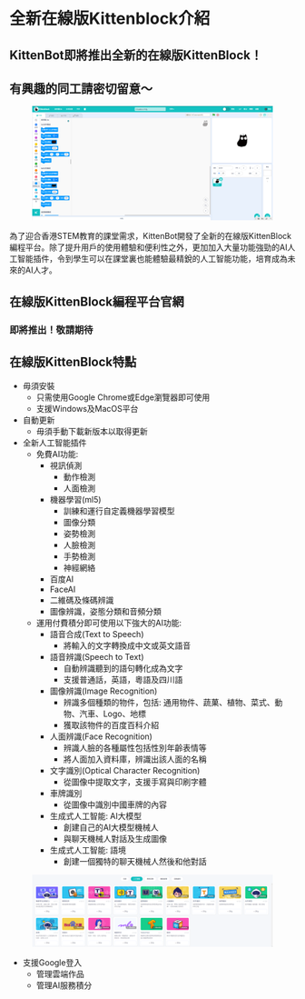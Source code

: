 # 全新在線版Kittenblock介紹

## KittenBot即將推出全新的在線版KittenBlock！

## 有興趣的同工請密切留意～

<figure><img src="../../../.gitbook/assets/image (92).png" alt=""><figcaption></figcaption></figure>

為了迎合香港STEM教育的課堂需求，KittenBot開發了全新的在線版KittenBlock編程平台。除了提升用戶的使用體驗和便利性之外，更加加入大量功能強勁的AI人工智能插件，令到學生可以在課堂裏也能體驗最精銳的人工智能功能，培育成為未來的AI人才。

## 在線版KittenBlock編程平台官網

### 即將推出！敬請期待

## 在線版KittenBlock特點

* 毋須安裝
  * 只需使用Google Chrome或Edge瀏覽器即可使用
  * 支援Windows及MacOS平台
* 自動更新
  * 毋須手動下載新版本以取得更新
* 全新人工智能插件
  * 免費AI功能:
    * 視訊偵測
      * 動作檢測
      * 人面檢測
    * 機器學習(ml5)
      * 訓練和運行自定義機器學習模型
      * 圖像分類
      * 姿勢檢測
      * 人臉檢測
      * 手勢檢測
      * 神經網絡
    * 百度AI
    * FaceAI
    * 二維碼及條碼辨識
    * 圖像辨識，姿態分類和音頻分類
  * 運用付費積分即可使用以下強大的AI功能:
    * 語音合成(Text to Speech)
      * 將輸入的文字轉換成中文或英文語音
    * 語音辨識(Speech to Text)
      * 自動辨識聽到的語句轉化成為文字
      * 支援普通話，英語，粵語及四川語
    * 圖像辨識(Image Recognition)
      * 辨識多個種類的物件，包括: 通用物件、蔬菓、植物、菜式、動物、汽車、Logo、地標
      * 獲取該物件的百度百科介紹
    * 人面辨識(Face Recognition)
      * 辨識人臉的各種屬性包括性別年齡表情等
      * 將人面加入資料庫，辨識出該人面的名稱
    * 文字識別(Optical Character Recognition)
      * 從圖像中提取文字，支援手寫與印刷字體
    * 車牌識別
      * 從圖像中識別中國車牌的內容
    * 生成式人工智能: AI大模型
      * 創建自己的AI大模型機械人
      * 與聊天機械人對話及生成圖像
    * 生成式人工智能: 語境
      * 創建一個獨特的聊天機械人然後和他對話

<figure><img src="../../../.gitbook/assets/image (93).png" alt=""><figcaption></figcaption></figure>

* 支援Google登入
  * 管理雲端作品
  * 管理AI服務積分

